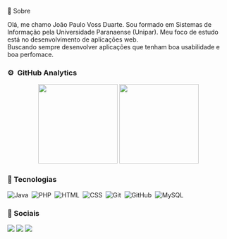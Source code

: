 <div> 
  
👋 Sobre 

Olá, me chamo João Paulo Voss Duarte. Sou formado em Sistemas de Informação pela Universidade Paranaense (Unipar).
Meu foco de estudo está no desenvolvimento de aplicações web. 
<br/>
Buscando sempre desenvolver aplicações que tenham boa usabilidade e boa perfomace. 
  
</div>
  
<div> 
  
### ⚙️ &nbsp;GitHub Analytics
<p align="center">
  <img height="180em" src="https://github-readme-stats.vercel.app/api?username=joaoduar7e&show_icons=true&theme=github_dark&include_all_commits=true&count_private=true"/>
  <img height="180em" src="https://github-readme-stats.vercel.app/api/top-langs/?username=joaoduar7e&layout=compact&langs_count=8&theme=github_dark"/>
</p>
  
</div>
  
<div> 
  
### 🚀 Tecnologias
![Java](https://img.shields.io/badge/-Java-%2320232a.svg?style=for-the-badge&logo=java)&nbsp;
![PHP](https://img.shields.io/badge/-PHP-%2320232a.svg?style=for-the-badge&logo=php)&nbsp;
![HTML](https://img.shields.io/badge/-HTML-%2320232a.svg?style=for-the-badge&logo=HTML5)&nbsp;
![CSS](https://img.shields.io/badge/-CSS-%2320232a.svg?style=for-the-badge&logo=CSS3&logoColor=1572B6)&nbsp;
![Git](https://img.shields.io/badge/-Git-%2320232a.svg?style=for-the-badge&logo=git)&nbsp;
![GitHub](https://img.shields.io/badge/-GitHub-%2320232a.svg?style=for-the-badge&logo=github)&nbsp;
![MySQL](https://img.shields.io/badge/-MySQL-%2320232a.svg?style=for-the-badge&logo=mysql)&nbsp;

  
</div>

<div> 
  
  ### 🚩 Sociais
  <a href="https://instagram.com/joaoduaarte" target="_blank"><img src="https://img.shields.io/badge/-Instagram-%23E4405F?style=for-the-badge&logo=instagram&logoColor=white" target="_blank"></a>
  <a href = "mailto:joao.duarte@edu.unipar.br"><img src="https://img.shields.io/badge/-Gmail-%23333?style=for-the-badge&logo=gmail&logoColor=white" target="_blank"></a>
  <a href="https://www.linkedin.com/in/jp-duarte" target="_blank"><img src="https://img.shields.io/badge/-LinkedIn-%230077B5?style=for-the-badge&logo=linkedin&logoColor=white" target="_blank"></a>
  
</div>
